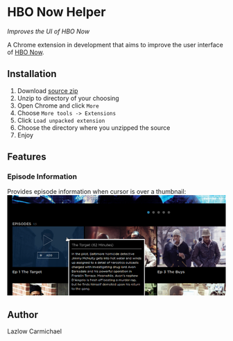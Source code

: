 # HBO Now Helper
*Improves the UI of HBO Now*

A Chrome extension in development that aims to improve the user interface
of [HBO Now](https://www.hbonow.com).

## Installation
1. Download [source zip](https://github.com/lzlw/HBONowHelper/archive/master.zip)
2. Unzip to directory of your choosing
3. Open Chrome and click `More`
4. Choose `More tools -> Extensions`
5. Click `Load unpacked extension`
6. Choose the directory where you unzipped the source
7. Enjoy

## Features

### Episode Information
Provides episode information when cursor is over a thumbnail:
![alt text](https://github.com/lzlw/HBONowHelper/raw/master/res/infobox.png "Episode information box")

## Author
Lazlow Carmichael
